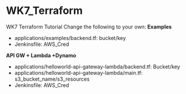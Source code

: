 # WK7_Terraform
WK7 Terraform Tutorial
Change the following to your own:
**Examples**

- applications/examples/backend.tf: bucket/key
- Jenkinsfile: AWS_Cred

**API GW + Lambda +Dynamo**

- applications/helloworld-api-gateway-lambda/backend.tf: Bucket/key
- applications/helloworld-api-gateway-lambda/main.tf: s3_bucket_name/s3_resources
- Jenkinsfile: AWS_Cred

